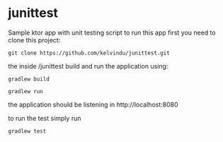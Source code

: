 # junittest
Sample ktor app with unit testing script
to run this app first you need to clone this project:

```
git clone https://github.com/kelvindu/junittest.git
```

the inside /junittest build and run the application using:

```
gradlew build
```

```
gradlew run
```

the application should be listening in http://localhost:8080

to run the test simply run

```
gradlew test
```
